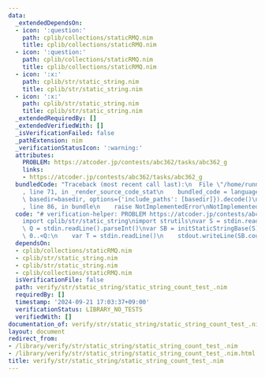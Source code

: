 ```yaml
---
data:
  _extendedDependsOn:
  - icon: ':question:'
    path: cplib/collections/staticRMQ.nim
    title: cplib/collections/staticRMQ.nim
  - icon: ':question:'
    path: cplib/collections/staticRMQ.nim
    title: cplib/collections/staticRMQ.nim
  - icon: ':x:'
    path: cplib/str/static_string.nim
    title: cplib/str/static_string.nim
  - icon: ':x:'
    path: cplib/str/static_string.nim
    title: cplib/str/static_string.nim
  _extendedRequiredBy: []
  _extendedVerifiedWith: []
  _isVerificationFailed: false
  _pathExtension: nim
  _verificationStatusIcon: ':warning:'
  attributes:
    PROBLEM: https://atcoder.jp/contests/abc362/tasks/abc362_g
    links:
    - https://atcoder.jp/contests/abc362/tasks/abc362_g
  bundledCode: "Traceback (most recent call last):\n  File \"/home/runner/.local/lib/python3.10/site-packages/onlinejudge_verify/documentation/build.py\"\
    , line 71, in _render_source_code_stat\n    bundled_code = language.bundle(stat.path,\
    \ basedir=basedir, options={'include_paths': [basedir]}).decode()\n  File \"/home/runner/.local/lib/python3.10/site-packages/onlinejudge_verify/languages/nim.py\"\
    , line 86, in bundle\n    raise NotImplementedError\nNotImplementedError\n"
  code: "# verification-helper: PROBLEM https://atcoder.jp/contests/abc362/tasks/abc362_g\n\
    import cplib/str/static_string\nimport strutils\nvar S = stdin.readLine()\nvar\
    \ Q = stdin.readLine().parseInt()\nvar SB = initStaticStringBase(S)\nfor i in\
    \ 0..<Q:\n    var T = stdin.readLine()\n    stdout.writeLine(SB.count(T))"
  dependsOn:
  - cplib/collections/staticRMQ.nim
  - cplib/str/static_string.nim
  - cplib/str/static_string.nim
  - cplib/collections/staticRMQ.nim
  isVerificationFile: false
  path: verify/str/static_string/static_string_count_test_.nim
  requiredBy: []
  timestamp: '2024-09-21 17:03:37+09:00'
  verificationStatus: LIBRARY_NO_TESTS
  verifiedWith: []
documentation_of: verify/str/static_string/static_string_count_test_.nim
layout: document
redirect_from:
- /library/verify/str/static_string/static_string_count_test_.nim
- /library/verify/str/static_string/static_string_count_test_.nim.html
title: verify/str/static_string/static_string_count_test_.nim
---
```


